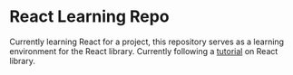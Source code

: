 # React Learning Repo
Currently learning React for a project, this repository serves as a learning environment for the React library. Currently following a [tutorial](https://www.youtube.com/watch?v=SqcY0GlETPk) on React library.